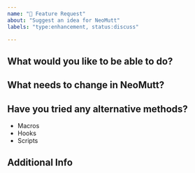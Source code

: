 ```yaml
---
name: "🎁 Feature Request"
about: "Suggest an idea for NeoMutt"
labels: "type:enhancement, status:discuss"

---
```


<!-- We love ideas.  Tell us all about yours. -->

## What would you like to be able to do?

<!-- Please explain the whole task you'd like to do, not just the bit you'd like to change -->

## What needs to change in NeoMutt?

<!-- How would it work?  We don't need technical detail, just your thoughts -->

## Have you tried any alternative methods?

- Macros
- Hooks
- Scripts

## Additional Info

<!-- Add any other ideas or screenshots about the feature request here -->

